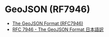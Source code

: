 # GeoJSON (RF7946)
- [The GeoJSON Format (RFC7946)](https://www.rfc-editor.org/rfc/rfc7946)
- [RFC 7946 - The GeoJSON Format 日本語訳](https://tex2e.github.io/rfc-translater/html/rfc7946.html)

